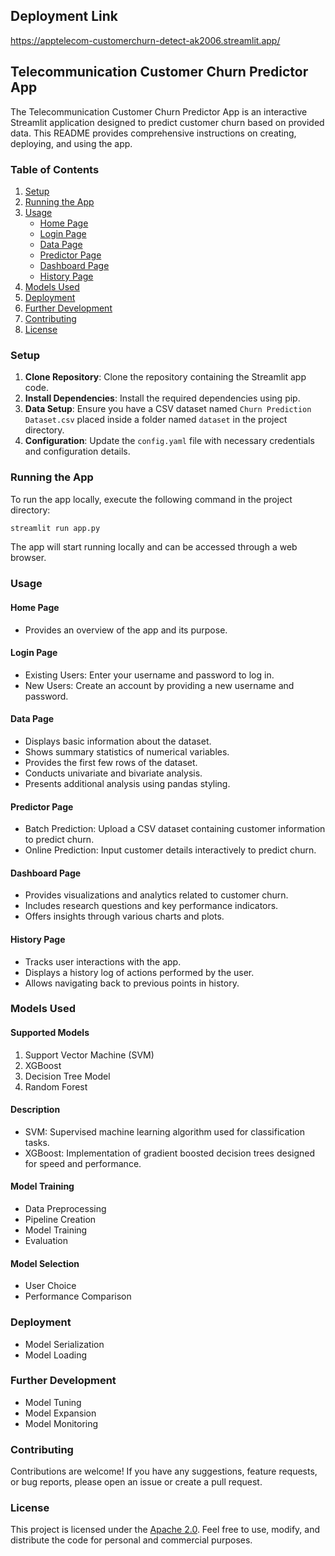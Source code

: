 ## Deployment Link
https://apptelecom-customerchurn-detect-ak2006.streamlit.app/

## Telecommunication Customer Churn Predictor App

The Telecommunication Customer Churn Predictor App is an interactive Streamlit application designed to predict customer churn based on provided data. This README provides comprehensive instructions on creating, deploying, and using the app.

### Table of Contents
1. [Setup](#setup)
2. [Running the App](#running-the-app)
3. [Usage](#usage)
    - [Home Page](#home-page)
    - [Login Page](#login-page)
    - [Data Page](#data-page)
    - [Predictor Page](#predictor-page)
    - [Dashboard Page](#dashboard-page)
    - [History Page](#history-page)
4. [Models Used](#models-used)
5. [Deployment](#deployment)
6. [Further Development](#further-development)
7. [Contributing](#contributing)
8. [License](#license)

### Setup <a name="setup"></a>

1. **Clone Repository**: Clone the repository containing the Streamlit app code.
2. **Install Dependencies**: Install the required dependencies using pip.
3. **Data Setup**: Ensure you have a CSV dataset named `Churn Prediction Dataset.csv` placed inside a folder named `dataset` in the project directory.
4. **Configuration**: Update the `config.yaml` file with necessary credentials and configuration details.

### Running the App <a name="running-the-app"></a>

To run the app locally, execute the following command in the project directory:

```bash
streamlit run app.py
```

The app will start running locally and can be accessed through a web browser.

### Usage <a name="usage"></a>

#### Home Page <a name="home-page"></a>
- Provides an overview of the app and its purpose.

#### Login Page <a name="login-page"></a>
- Existing Users: Enter your username and password to log in.
- New Users: Create an account by providing a new username and password.

#### Data Page <a name="data-page"></a>
- Displays basic information about the dataset.
- Shows summary statistics of numerical variables.
- Provides the first few rows of the dataset.
- Conducts univariate and bivariate analysis.
- Presents additional analysis using pandas styling.

#### Predictor Page <a name="predictor-page"></a>
- Batch Prediction: Upload a CSV dataset containing customer information to predict churn.
- Online Prediction: Input customer details interactively to predict churn.

#### Dashboard Page <a name="dashboard-page"></a>
- Provides visualizations and analytics related to customer churn.
- Includes research questions and key performance indicators.
- Offers insights through various charts and plots.

#### History Page <a name="history-page"></a>
- Tracks user interactions with the app.
- Displays a history log of actions performed by the user.
- Allows navigating back to previous points in history.

### Models Used <a name="models-used"></a>

#### Supported Models
1. Support Vector Machine (SVM)
2. XGBoost
3. Decision Tree Model
4. Random Forest



#### Description
- SVM: Supervised machine learning algorithm used for classification tasks.
- XGBoost: Implementation of gradient boosted decision trees designed for speed and performance.

#### Model Training
- Data Preprocessing
- Pipeline Creation
- Model Training
- Evaluation

#### Model Selection
- User Choice
- Performance Comparison

### Deployment 

- Model Serialization
- Model Loading

### Further Development <a name="further-development"></a>

- Model Tuning
- Model Expansion
- Model Monitoring


### Contributing <a name="contributing"></a>

Contributions are welcome! If you have any suggestions, feature requests, or bug reports, please open an issue or create a pull request.

### License <a name="license"></a>

This project is licensed under the [Apache 2.0](LICENSE). Feel free to use, modify, and distribute the code for personal and commercial purposes.
